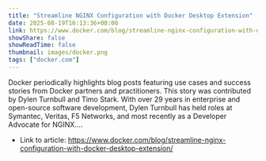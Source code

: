 ```yaml
---
title: "Streamline NGINX Configuration with Docker Desktop Extension"
date: 2025-08-19T16:13:36+00:00
link: https://www.docker.com/blog/streamline-nginx-configuration-with-docker-desktop-extension/
showShare: false
showReadTime: false
thumbnail: images/docker.png
tags: ["docker.com"]
---
```

Docker periodically highlights blog posts featuring use cases and success stories from Docker partners and practitioners. This story was contributed by Dylen Turnbull and Timo Stark. With over 29 years in enterprise and open-source software development, Dylen Turnbull has held roles at Symantec, Veritas, F5 Networks, and most recently as a Developer Advocate for NGINX....

- Link to article: https://www.docker.com/blog/streamline-nginx-configuration-with-docker-desktop-extension/